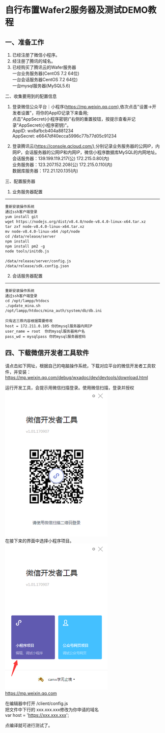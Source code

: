 自行布置Wafer2服务器及测试DEMO教程
======================

一、准备工作
-----------
1. 已经注册了微信小程序。
2. 经注册了腾讯的域名。
3. 已经购买了腾讯云的Wafer服务器  <br />
  一台业务服务器(CentOS 7.2 64位)  <br />
  一台会话服务器CentOS 7.2 64位)  <br />
  一台mysql服务器(MySQL5.6)  <br />

二、收集要用到的配置信息
1. 登录微信公众平台｜小程序(https://mp.weixin.qq.com),依次点击"设置->开发者设置"，将你的AppID记录下来备用;  <br />
点击"AppSecret(小程序密钥)"右侧的重置按钮，按提示查看并记录"AppSecret(小程序密钥)"。 <br />
AppID: wx8afbcb404a881234  <br />
AppSecret: e6647df40ecca5996c77b77d05c91234  <br />

2. 登录腾讯云(https://console.qcloud.com/),分别记录业务服务器的公网IP，内网IP，会话服务器的公网IP和内网IP，微信小程序数据库MySQL的内网地址。  <br />
会话服务器：139.199.119.217(公) 172.215.0.80(内)  <br />
业务服务器：123.207.152.208(公) 172.215.0.110(内)  <br />
数据库服务器：172.21.120.135(内)  <br />

三、配置服务器
1. 业务服务器配置
-----------------
	重新安装操作系统
	通过ssh客户端登录
	yum install git
	wget https://nodejs.org/dist/v8.4.0/node-v8.4.0-linux-x64.tar.xz
	tar zxf node-v8.4.0-linux-x64.tar.xz
	mv node-v8.4.0-linux-x64 /opt/node
	cd /data/release/server
	npm install
	npm install pm2 -g
	node tools/initdb.js

	/data/release/server/config.js
	/data/release/sdk.config.json

2. 会话服务器配置
-----------------
	重新安装操作系统
	通过ssh客户端登录
	cd /opt/lampp/htdocs
	./update_mina.sh
	/opt/lampp/htdocs/mina_auth/system/db/db.ini

	只有这三荐内容根据需要修改
	host = 172.211.0.105 你的mysql服务器内网IP
	user_name = root  你的mysql服务器用户名
	pass_wd = mysqlpass 你的mysql服务器密码

四、下载微信开发者工具软件
-------------------------
请点击如下网址，根据自己的电脑操作系统，下载对应平台的微信开发者工具软件，并安装：  <br />
https://mp.weixin.qq.com/debug/wxadoc/dev/devtools/download.html  <br />

运行开发工具，会提示用微信扫描登录。使用微信扫描，登录并授权  <br />
<img src="images/login_dev1.png" />  <br />
在接下来的界面中选择小程序项目。  <br />
<img src="images/login_dev2.png" />  <br />
https://mp.weixin.qq.com  <br />

在编辑器中打开 /client/config.js  <br />
把文件中下行的 xxx.xxx.xxx修改为你申请的域名  <br />
var host = 'https://xxx.xxx.xxx';  <br />

点编译就可进行测试了。  <br />
